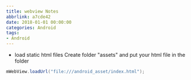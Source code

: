 ```yaml
---
title: webview Notes
abbrlink: a7cde42
date: 2018-01-01 00:00:00
categories: Android
tags:
- Android
---
```

* load static html files
Create folder "assets" and put your html file in the folder
```java
mWebView.loadUrl("file:///android_asset/index.html");
```